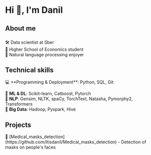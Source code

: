 <h1 align="left">Hi 👋, I'm Danil</h1>
<h2 align="left">About me</h2>

###

<p align="left"> 🛠 Data scientist at Sber<br> 📖 Higher School of Economics student <br> 🔆 Natural language processing enjoyer</p>

###

<h2 align="left">Technical skills</h2>
💻 **Programming & Deployment**: Python, SQL, Git

🔮 **ML & DL**: Scikit-learn, Catboost, Pytorch                                               
📝 **NLP**: Gensim, NLTK, spaCy, TorchText, Natasha, Pymorphy2, Transformers   
📁 **Big Data**: Hadoop, Pyspark, Hive

###

<h2 align="left">Projects</h2>
👀 [Medical_masks_detection](https://github.com/Itisdanil/Medical_masks_detection) - Detection of masks on people's faces
